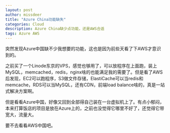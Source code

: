 ```yaml
---
layout: post
author: missdeer
title: "Azure China功能缺失"
categories: Cloud
description: Azure China缺少点功能，还是AWS合适
tags: Azure AWS
---
```

突然发现Azure中国缺不少我想要的功能，这也是因为前些天看了下AWS才意识到的。

之前买了一个Linode东京的VPS，感觉也够用了，可以放程序在上面跑，装上MySQL，memcached，redis，nginx啥的也能满足我的需要了。但是看了AWS后发现，EC2可以跑程序，S3做文件存储，ElastiCache可以当redis和memcache，RDS可以当MySQL，还有CDN，前端load balance啥的，真是一站式解决方案啊。

但是看看Azure中国，好像又回到全部得自己装在一台虚拟机上了。有点小郁闷，本来打算饭店的项目是放在Azure上的，之前也没觉得它哪里不好了，还觉得它带宽大，流量大。

要不去看看AWS中国吧。
